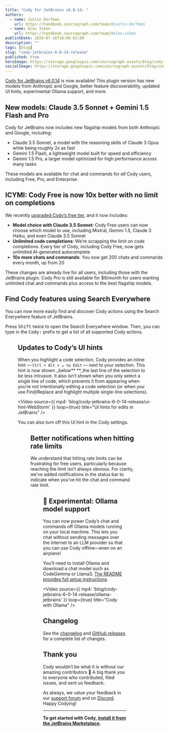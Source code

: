 ```yaml
---
title: "Cody for JetBrains v6.0.14: "
authors:
  - name: Justin Dorfman
    url: https://handbook.sourcegraph.com/team/#justin-dorfman
  - name: Alex Isken
    url: https://handbook.sourcegraph.com/team/#alex-isken
publishDate: 2024-07-16T10:00-01:00
description: ""
tags: [blog]
slug: "cody-jetbrains-6-0-14-release"
published: true
heroImage: https://storage.googleapis.com/sourcegraph-assets/blog/cody-jetbrains-6-0-14-release/cody-for-jetbrains-v6.0.14-og.jpg
socialImage: https://storage.googleapis.com/sourcegraph-assets/blog/cody-jetbrains-6-0-14-release/cody-for-jetbrains-v6.0.14-og.jpg
--- 
```


[Cody for JetBrains v6.0.14](https://plugins.jetbrains.com/plugin/9682-cody-ai-coding-assistant-with-autocomplete--chat) is now available! This plugin version has new models from Anthropic and Google, better feature discoverability, updated UI hints, experimental Ollama support, and more.

## New models: Claude 3.5 Sonnet + Gemini 1.5 Flash and Pro

Cody for JetBrains now includes new flagship models from both Anthropic and Google, including:

* Claude 3.5 Sonnet, a model with the reasoning skills of Claude 3 Opus while being roughly 2x as fast
* Gemini 1.5 Flash, a lightweight model built for speed and efficiency
* Gemini 1.5 Pro, a larger model optimized for high performance across many tasks

These models are available for chat and commands for _all_ Cody users, including Free, Pro, and Enterprise. 

## ICYMI: Cody Free is now 10x better with no limit on completions

We recently [upgraded Cody’s free tier](https://sourcegraph.com/blog/making-cody-free-10x-better), and it now includes:

* **Model choice with Claude 3.5 Sonnet**: Cody Free users can now choose which model to use, including Mixtral, Gemini 1.5, Claude 3 Haiku, and even Claude 3.5 Sonnet
* **Unlimited code completions**: We’re scrapping the limit on code completions. Every tier of Cody, including Cody Free, now gets unlimited AI-generated autocomplete
* **10x more chats and commands**: You now get 200 chats and commands every month, up from 20

These changes are already live for all users, including those with the JetBrains plugin. Cody Pro is still available for $9/month for users wanting unlimited chat and commands plus access to the best flagship models.

## Find Cody features using Search Everywhere 

You can now more easily find and discover Cody actions using the Search Everywhere feature of JetBrains.

Press <kbd>Shift</kbd> twice to open the Search Everywhere window. Then, you can type in the <kbd>Cody:</kbd> prefix to get a list of all supported Cody actions.

<Figure
  src="https://storage.googleapis.com/sourcegraph-assets/blog/cody-jetbrains-6-0-14-release/search-everywhere-cody.png"
/>

## Updates to Cody’s UI hints

When you highlight a code selection, Cody provides an inline hint — `Ctrl + Alt + ↵ to Edit` — next to your selection. This hint is now shown _below** **_the last line of the selection to be less intrusive. It also isn’t shown when you only select a single line of code, which prevents it from appearing when you’re not intentionally editing a code selection (or when you use Find/Replace and highlight multiple single-line selections).

<Video 
  source={{
    mp4: 'blog/cody-jetbrains-6-0-14-release/ui-hint-WebStorm'
  }}
  loop={true}
  title="UI hints for edits in JetBrains"
/>

You can also turn off this UI hint in the Cody settings.

<Figure
  src="https://storage.googleapis.com/sourcegraph-assets/blog/cody-jetbrains-6-0-14-release/ui-hint.png"
/>

## Better notifications when hitting rate limits

We understand that hitting rate limits can be frustrating for free users, particularly because reaching the limit isn’t always obvious. For clarity, we’ve added notifications in the status bar to indicate when you’ve hit the chat and command rate limit.

<Figure
  src="https://storage.googleapis.com/sourcegraph-assets/blog/cody-jetbrains-6-0-14-release/rate-limit-notification.png"
/>

## 🧪 Experimental: Ollama model support

You can now power Cody’s chat and commands off Ollama models running on your local machine. This lets you chat without sending messages over the internet to an LLM provider so that you can use Cody offline—even on an airplane!

You’ll need to install Ollama and download a chat model such as CodeGemma or Llama3. [The README provides full setup instructions](https://sourcegraph.com/github.com/sourcegraph/jetbrains/-/blob/README.md#use-ollama-models-for-chat--commands).

<Video 
  source={{
    mp4: 'blog/cody-jetbrains-6-0-14-release/ollama-jetbrains'
  }}
  loop={true}
  title="Cody with Ollama"
/>


## Changelog

See the [changelog](https://github.com/sourcegraph/jetbrains/releases/tag/v6.0.14) and [GitHub releases](https://github.com/sourcegraph/jetbrains/releases) for a complete list of changes.


## Thank you

Cody wouldn’t be what it is without our amazing contributors 💖 A big thank you to everyone who contributed, filed issues, and sent us feedback.

As always, we value your feedback in our [support forum](https://community.sourcegraph.com/) and on [Discord](https://discord.com/servers/sourcegraph-969688426372825169). Happy Codying!

---

**To get started with Cody, [install it from the JetBrains Marketplace](https://plugins.jetbrains.com/plugin/9682-cody-ai-coding-assistant-with-autocomplete--chat).**
